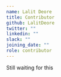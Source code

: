 ```yaml
---
name: Lalit Deore
title: Contributor
github: LalitDeore
twitter: ""
linkedin: ""
slack: ""
joining_date: ""
role: contributor
---
```


Still waiting for this
